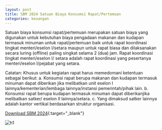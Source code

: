 ```yaml
---
layout: post
title: SBM 2024 Satuan Biaya Konsumsi Rapat/Pertemuan
categories: keuangan
---
```


Satuan biaya konsumsi rapat/pertemuan merupakan satuan biaya yang digunakan untuk kebutuhan biaya pengadaan makanan dan kudapan termasuk minuman untuk rapat/pertemuan baik untuk rapat koordinasi tingkat menteri/eselon I/setara maupun untuk rapat biasa dan dilaksanakan secara luring (offline) paling singkat selama 2 (dua) jam. Rapat koordinasi tingkat menteri/eselon I/ setara adalah rapat koordinasi yang pesertanya menteri/eselon I/pejabat yang setara.

Catatan:
Khusus untuk kegiatan rapat harus memedomani ketentuan sebagai berikut:
a. Konsumsi rapat berupa makanan dan kudapan termasuk minuman dapat diberikan jika melibatkan unit eselon I lainnya/kementerian/lembaga lainnya/instansi pemerintah/pihak lain.
b. Konsumsi rapat berupa kudapan termasuk minuman dapat diberikanjika melibatkan satker/ eselon II lainnya/setara.
c. Yang dimaksud satker lainnya adalah kantor vertikal berdasarkan struktur organisasi.

[Download SBM 2024](https://jdih.kemenkeu.go.id/download/8be2507a-7c39-480f-b271-88e74e59e272/2023pmkeuangan049.pdf){:target="_blank"}

![h1](https://blogger.googleusercontent.com/img/b/R29vZ2xl/AVvXsEhtZ8WzFuvEtGN9-yoh-1WiHiKzW_0uwY3TyMaCYKVfFK3PLDNY4xRCuiI_UocJ3CJBx8O3yIOAD5yH6RyPbdc157rNuHOF3lXPX14Y5ccyiqjxgpx_HiJi7U_3ilGYYDfp8ch30UIxEgYPWlVrDy8a__OaCHroSm9mOeVSftEhCCbMYw/s1600/SBM_2024_2_Page_17.jpg)